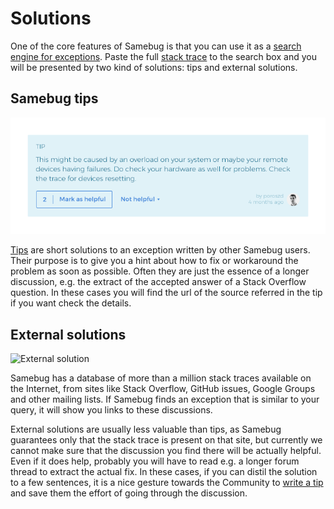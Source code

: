 # Solutions

One of the core features of Samebug is that you can use it as a [search engine for exceptions](/docs/search).
Paste the full [stack trace](/docs/stack-trace) to the search box and you will be presented by two kind of solutions: tips and external solutions.

## Samebug tips

![](Samebug-Tip.png "Tip")

[Tips](/docs/write-tip) are short solutions to an exception written by other Samebug users. Their purpose is to give you a hint about how to fix or workaround the problem as soon as possible. Often they are just the essence of a longer discussion, e.g. the extract of the accepted answer of a Stack Overflow question. In these cases you will find the url of the source referred in the tip if you want check the details.

## External solutions

![](https://samebug.io/static/images/docs/solution-on-the-net.png "External solution")

Samebug has a database of more than a million stack traces available on the Internet, from sites like
Stack Overflow, GitHub issues, Google Groups and other mailing lists.
If Samebug finds an exception that is similar to your query, it will show you links to these discussions.

External solutions are usually less valuable than tips, as Samebug guarantees only that the stack trace is present
on that site, but currently we cannot make sure that the discussion you find there will be actually helpful.
Even if it does help, probably you will have to read e.g. a longer forum thread to extract the actual fix.
In these cases, if you can distil the solution to a few sentences, it is a nice gesture towards the Community to
[write a tip](/docs/write-tip) and save them the effort of going through the discussion.
